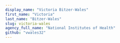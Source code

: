 ```yaml
---
display_name: "Victoria Bitzer-Wales"
first_name: "Victoria"
last_name: "Bitzer-Wales"
slug: victoria-wales
agency_full_name: "National Institutes of Health"
github: "vwales32"
---
```

